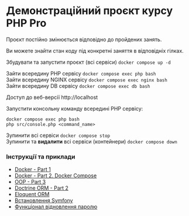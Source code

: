 # Демонстраційний проєкт курсу PHP Pro 

Проєкт постійно змінюється відповідно до пройдених занять.

Ви можете знайти стан коду під конкретні заняття в відповідніх гілках.

Збудувати та запустити проєкт (всі сервіси) `docker compose up -d`

Зайти всередину PHP сервісу `docker compose exec php bash`<br>
Зайти всередину NGINX сервісу `docker compose exec nginx bash`<br>
Зайти всередину DB сервісу `docker compose exec db bash`

Доступ до веб-версії http://localhost

Запустити консольну команду всередині PHP сервісу:
```
docker compose exec php bash
php src/console.php <command_name>
```
Зупинити всі сервіси `docker compose stop`<br>
Зупинити та **видалити** всі сервіси (контейнери) `docker compose down`

### Інструкції та приклади
* [Docker - Part 1](docs/docker_part_1.md)
* [Docker - Part 2. Docker Compose](docs/docker_part_2.md)
* [OOP - Part 3](docs/oop_part_3.md)
* [Doctrine ORM - Part 2](docs/doctrine_orm_part_2.md)
* [Eloquent ORM](docs/eloquent_orm.md)
* [Встановлення Symfony](docs/symfony_install.md)
* [Функціонал відновлення паролю](docs/reset_password.md)